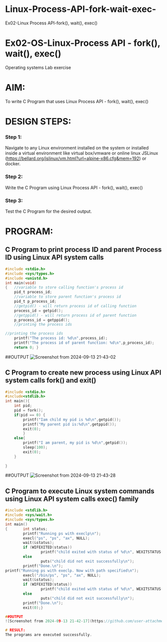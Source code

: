 # Linux-Process-API-fork-wait-exec-
Ex02-Linux Process API-fork(), wait(), exec()
# Ex02-OS-Linux-Process API - fork(), wait(), exec()
Operating systems Lab exercise


# AIM:
To write C Program that uses Linux Process API - fork(), wait(), exec()

# DESIGN STEPS:

### Step 1:

Navigate to any Linux environment installed on the system or installed inside a virtual environment like virtual box/vmware or online linux JSLinux (https://bellard.org/jslinux/vm.html?url=alpine-x86.cfg&mem=192) or docker.

### Step 2:

Write the C Program using Linux Process API - fork(), wait(), exec()

### Step 3:

Test the C Program for the desired output. 

# PROGRAM:

## C Program to print process ID and parent Process ID using Linux API system calls
```C
#include <stdio.h>
#include <sys/types.h>
#include <unistd.h>
int main(void)
{	//variable to store calling function's process id
	pid_t process_id;
	//variable to store parent function's process id
	pid_t p_process_id;
	//getpid() - will return process id of calling function
	process_id = getpid();
	//getppid() - will return process id of parent function
	p_process_id = getppid();
	//printing the process ids

//printing the process ids
	printf("The process id: %d\n",process_id);
	printf("The process id of parent function: %d\n",p_process_id);
	return 0; }
```

##OUTPUT
![Screenshot from 2024-09-13 21-43-02](https://github.com/user-attachments/assets/2f26d493-08ac-4fa8-b6d5-3195e41ca18f)

## C Program to create new process using Linux API system calls fork() and exit()
```c
#include <stdio.h>
#include<stdlib.h>
int main(){ 
    int pid; 
    pid = fork(); 
    if(pid == 0) {
        printf("Iam child my pid is %d\n",getpid()); 
        printf("My parent pid is:%d\n",getppid()); 
        exit(0);
        } 
    else{ 
        printf("I am parent, my pid is %d\n",getpid()); 
        sleep(100); 
        exit(0);
    }
    
}
```
##OUTPUT
![Screenshot from 2024-09-13 21-43-28](https://github.com/user-attachments/assets/2ee26374-afef-4fcc-ac69-db686e773868)

## C Program to execute Linux system commands using Linux API system calls exec() family
```c
#include <stdlib.h>
#include <sys/wait.h>
#include <sys/types.h>
int main()
{       int status;
        printf("Running ps with execlp\n");
        execl("ps", "ps", "ax", NULL);
        wait(&status);
        if (WIFEXITED(status))
                printf("child exited with status of %d\n", WEXITSTATUS(status));
        else
                puts("child did not exit successfully\n");
        printf("Done.\n");
printf("Running ps with execlp. Now with path specified\n");
        execl("/bin/ps", "ps", "ax", NULL);
        wait(&status);
        if (WIFEXITED(status))
                printf("child exited with status of %d\n", WEXITSTATUS(status));
        else
                puts("child did not exit successfully\n");
        printf("Done.\n");
        exit(0);}

##OUTPUT
![Screenshot from 2024-09-13 21-42-17](https://github.com/user-attachments/assets/dba377c0-b9be-4a44-b410-8986a6e175c2)

# RESULT:
The programs are executed successfully.
